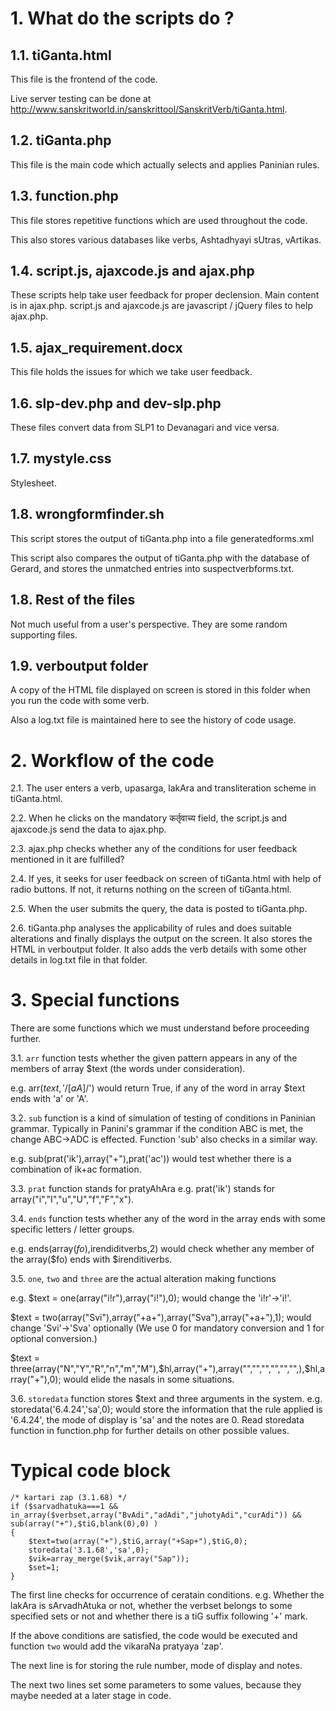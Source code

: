 # 1. What do the scripts do ?

## 1.1. tiGanta.html

This file is the frontend of the code.

Live server testing can be done at http://www.sanskritworld.in/sanskrittool/SanskritVerb/tiGanta.html.

## 1.2. tiGanta.php

This file is the main code which actually selects and applies Paninian rules.

## 1.3. function.php

This file stores repetitive functions which are used throughout the code.

This also stores various databases like verbs, Ashtadhyayi sUtras, vArtikas. 

## 1.4. script.js, ajaxcode.js and ajax.php

These scripts help take user feedback for proper declension.
Main content is in ajax.php.
script.js and ajaxcode.js are javascript / jQuery files to help ajax.php.

## 1.5. ajax_requirement.docx

This file holds the issues for which we take user feedback.

## 1.6. slp-dev.php and dev-slp.php

These files convert data from SLP1 to Devanagari and vice versa.

## 1.7. mystyle.css

Stylesheet.

## 1.8. wrongformfinder.sh

This script stores the output of tiGanta.php into a file generatedforms.xml

This script also compares the output of tiGanta.php with the database of Gerard, and stores the unmatched entries into suspectverbforms.txt.

## 1.8. Rest of the files

Not much useful from a user's perspective. They are some random supporting files.

## 1.9. verboutput folder

A copy of the HTML file displayed on screen is stored in this folder when you run the code with some verb.

Also a log.txt file is maintained here to see the history of code usage.

# 2. Workflow of the code

2.1. The user enters a verb, upasarga, lakAra and transliteration scheme in tiGanta.html.

2.2. When he clicks on the mandatory कर्तृवाच्य field, the script.js and ajaxcode.js send the data to ajax.php.

2.3. ajax.php checks whether any of the conditions for user feedback mentioned in it are fulfilled?

2.4. If yes, it seeks for user feedback on screen of tiGanta.html with help of radio buttons. If not, it returns nothing on the screen of tiGanta.html.

2.5. When the user submits the query, the data is posted to tiGanta.php.

2.6. tiGanta.php analyses the applicability of rules and does suitable alterations and finally displays the output on the screen. It also stores the HTML in verboutput folder. It also adds the verb details with some other details in log.txt file in that folder.

# 3. Special functions

There are some functions which we must understand before proceeding further.

3.1. `arr` function tests whether the given pattern appears in any of the members of array $text (the words under consideration).

e.g. arr($text,'/[aA]$/') would return True, if any of the word in array $text ends with 'a' or 'A'.

3.2. `sub` function is a kind of simulation of testing of conditions in Paninian grammar. Typically in Panini's grammar if the condition ABC is met, the change ABC->ADC is effected. Function 'sub' also checks in a similar way.

e.g. sub(prat('ik'),array("+"),prat('ac')) would test whether there is a combination of ik+ac formation.

3.3. `prat` function stands for pratyAhAra e.g. prat('ik') stands for array("i","I","u","U","f","F","x").

3.4. `ends` function tests whether any of the word in the array ends with some specific letters / letter groups.

e.g. ends(array($fo),$irendiditverbs,2) would check whether any member of the array($fo) ends with $irenditiverbs.

3.5. `one`, `two` and `three` are the actual alteration making functions

e.g. 	$text = one(array("i!r"),array("i!"),0); would change the 'i!r'->'i!'.

$text = two(array("Svi"),array("+a+"),array("Sva"),array("+a+"),1); would change 'Svi'->'Sva' optionally (We use 0 for mandatory conversion and 1 for optional conversion.)

$text = three(array("N","Y","R","n","m","M"),$hl,array("+"),array("","","","","","",),$hl,array("+"),0);  would elide the nasals in some situations.

3.6. `storedata` function stores $text and three arguments in the system.
e.g. 	storedata('6.4.24','sa',0); would store the information that the rule applied is '6.4.24', the mode of display is 'sa' and the notes are 0.
Read storedata function in function.php for further details on other possible values.

# Typical code block

```
/* kartari zap (3.1.68) */
if ($sarvadhatuka===1 && in_array($verbset,array("BvAdi","adAdi","juhotyAdi","curAdi")) && sub(array("+"),$tiG,blank(0),0) )
{
    $text=two(array("+"),$tiG,array("+Sap+"),$tiG,0);
	storedata('3.1.68','sa',0);
    $vik=array_merge($vik,array("Sap"));
    $set=1;
}
```

The first line checks for occurrence of ceratain conditions. e.g. Whether the lakAra is sArvadhAtuka or not, whether the verbset belongs to some specified sets or not and whether there is a tiG suffix following '+' mark.

If the above conditions are satisfied, the code would be executed and function `two` would add the vikaraNa pratyaya 'zap'.

The next line is for storing the rule number, mode of display and notes.

The next two lines set some parameters to some values, because they maybe needed at a later stage in code.

